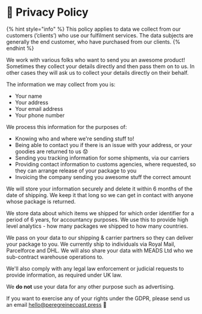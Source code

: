 # 🤫 Privacy Policy

{% hint style="info" %}
This policy applies to data we collect from our customers (’clients’) who use our fulfilment services. The data subjects are generally the end customer, who have purchased from our clients.
{% endhint %}

We work with various folks who want to send you an awesome product! Sometimes they collect your details directly and then pass them on to us. In other cases they will ask us to collect your details directly on their behalf.

The information we may collect from you is:

* Your name
* Your address
* Your email address
* Your phone number

We process this information for the purposes of:

* Knowing who and where we're sending stuff to!
* Being able to contact you if there is an issue with your address, or your goodies are returned to us 😟
* Sending you tracking information for some shipments, via our carriers
* Providing contact information to customs agencies, where requested, so they can arrange release of your package to you
* Invoicing the company sending you awesome stuff the correct amount

We will store your information securely and delete it within 6 months of the date of shipping. We keep it that long so we can get in contact with anyone whose package is returned.

We store data about which items we shipped for which order identifier for a period of 6 years, for accountancy purposes. We use this to provide high level analytics - how many packages we shipped to how many countries.

We pass on your data to our shipping & carrier partners so they can deliver your package to you. We currently ship to individuals via Royal Mail, Parcelforce and DHL. We will also share your data with MEADS Ltd who we sub-contract warehouse operations to.

We'll also comply with any legal law enforcement or judicial requests to provide information, as required under UK law.

We **do not** use your data for any other purpose such as advertising.

If you want to exercise any of your rights under the GDPR, please send us an email hello@peregreinecoast.press 🙂
